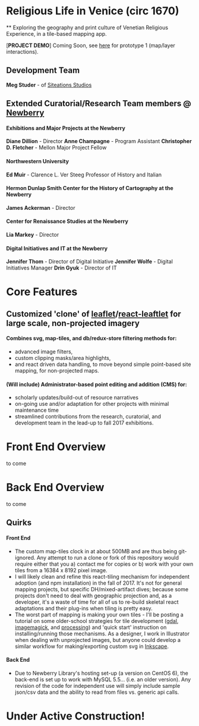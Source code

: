 # Religious Life in Venice (circ 1670)

** Exploring the geography and print culture of Venetian Religious Experience, in a tile-based mapping app.

[**PROJECT DEMO**] Coming Soon, see [here](https://vimeo.com/216349652) for prototype 1 (map/layer interactions).  

## Development Team

**Meg Studer** - of [Siteations Studios](www.siteations.com)

## Extended Curatorial/Research Team members @ [Newberry](https://www.newberry.org/staffdepartment-directory)

#### Exhibitions and Major Projects at the Newberry
**Diane Dillion** - Director 
**Anne Champagne** - Program Assistant
**Christopher D. Fletcher** - Mellon Major Project Fellow

#### Northwestern University 
**Ed Muir** - Clarence L. Ver Steeg Professor of History and Italian

#### Hermon Dunlap Smith Center for the History of Cartography at the Newberry
**James Ackerman** - Director

#### Center for Renaissance Studies at the Newberry
**Lia Markey** - Director

#### Digital Initiatives and IT at the Newberry
**Jennifer Thom** - Director of Digital Initiative
**Jennifer Wolfe** - Digital Initiatives Manager 
**Drin Gyuk** - Director of IT


# Core Features

## Customized 'clone' of [leaflet](http://leafletjs.com/)/[react-leaftlet](https://github.com/PaulLeCam/react-leaflet) for large scale, non-projected imagery 

#### Combines svg, map-tiles, and db/redux-store filtering methods for:
+ advanced image filters, 
+ custom clipping masks/area highlights, 
+ and react driven data handling, to move beyond simple point-based site mapping, for non-projected maps.

#### (Will include) Administrator-based point editing and addition (CMS) for:
+ scholarly updates/build-out of resource narratives
+ on-going use and/or adaptation for other projects with minimal maintenance time
+ streamlined contributions from the research, curatorial, and development team in the lead-up to fall 2017 exhibitions.

# Front End Overview
to come

# Back End Overview
to come

## Quirks
#### Front End
+ The custom map-tiles clock in at about 500MB and are thus being git-ignored. Any attempt to run a clone or fork of this repository would require either that you a) contact me for copies or b) work with your own tiles from a 16384 x 8192 pixel image. 
+ I will likely clean and refine this react-tiling mechanism for independent adoption (and npm installation) in the fall of 2017. It's not for general mapping projects, but specific DH/mixed-artifact dives; because some projects don't need to deal with geographic projection and, as a developer, it's a waste of time for all of us to re-build skeletal react adaptations and their plug-ins when tiling is pretty easy. 
+ The worst part of mapping is making your own tiles - I'll be posting a tutorial on some older-school strategies for tile development ([gdal](http://www.gdal.org/), [imagemagick](https://www.imagemagick.org/script/index.php), and [processing](https://processing.org/)) and 'quick start' instruction on installing/running those mechanisms. As a designer, I work in Illustrator when dealing with unprojected images, but anyone could develop a similar workflow for making/exporting custom svg in [Inkscape](https://inkscape.org/en/).
#### Back End 
+ Due to Newberry Library's hosting set-up (a version on CentOS 6), the back-end is set up to work with MySQL 5.5... (i.e. an older version). Any revision of the code for independent use will simply include sample json/csv data and the ability to read from files vs. generic api calls.

# Under Active Construction! 


